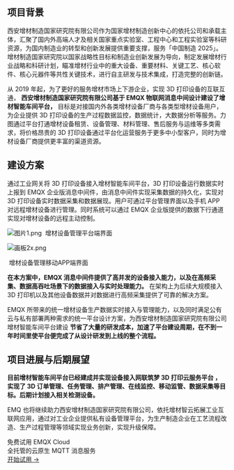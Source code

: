 ## 项目背景

西安增材制造国家研究院有限公司作为国家增材制造创新中心的依托公司和承载主体，汇聚了国内外高端人才及相关国家重点实验室、工程中心和工程实验室等科研资源，为国内制造业的转型和创新发展提供重要支撑，服务「中国制造 2025」。增材制造国家研究院以国家战略性目标和制造业创新发展为导向，制定发展增材行业战略和科研计划，瞄准增材行业中的重大设备、重要材料、关键工艺、核心软件、核心元器件等共性关键技术，进行自主研发与技术集成，打造完整的创新链。

从 2019 年起，为了更好的服务增材市场上下游企业，实现 3D 打印设备的互联互通， **西安增材制造国家研究院有限公司基于 EMQX 物联网消息中间设计建设了增材智能车间平台，** 目标是对接国内外各类增材设备厂商与各类型增材设备用户，为企业提供 3D 打印设备的生产过程数据监控，数据统计，大数据分析等服务。力图通过平台打通增材设备租赁、设备管理、材料管理、售后服务与运维等多类需求，将价格昂贵的 3D 打印设备通过平台化运营服务于更多中小型客户，同时为增材设备厂商提供更丰富的渠道资源。



## 建设方案

通过工业网关将 3D 打印设备接入增材智能车间平台，3D 打印设备运行数据实时上报到 EMQX 企业版消息中间件，由消息中间件实现采集数据的持久化，实现对 3D 打印设备实时数据采集和数据展现。用户可通过平台管理界面以及手机 APP 对远程增材设备进行管理。同时系统可以通过 EMQX 企业版提供的数据下行通道实现对增材设备的远程主动控制。

![图片1.png](https://assets.emqx.com/images/a5a89b59786814f09f0c20f0f553549f.png)
​            增材设备管理平台端界面

 ![画板2x.png](https://assets.emqx.com/images/de21978adf17a1845aa66bc69a42421a.png)

​			增材设备管理移动APP端界面 

**在本方案中，EMQX 消息中间件提供了高并发的设备接入能力，以及在高频采集、数据高吞吐场景下的数据接入与实时处理能力。** 在架构上为后续大规模接入 3D 打印机以及其他设备数据并对数据进行高频采集提供了可靠的解决方案。

EMQX 所带来的统一增材设备生产数据实时接入与管理能力，以及同时满足公有云与私有部署两种需求的统一平台设计方案，为西安增材制造国家研究院有限公司增材智能车间平台建设 **节省了大量的研发成本，加速了平台建设周期，在不到一年时间里使平台便完成了从设计研发到上线的整个流程。**

 

## 项目进展与后期展望

**目前增材智能车间平台已经建成并实现设备接入网联筑梦 3D 打印云服务平台 ，实现了 3D 订单管理、任务管理、排产管理、在线监控、移动监管、数据采集等目标。后期计划接入相关检测设备。**

EMQ 也将继续助力西安增材制造国家研究院有限公司，依托增材智云拓展工业互联网应用，通过对工业企业提供私有设备管理平台，为生产制造企业在工艺流程改造、生产过程管理等领域实现业务创新，实现升级保障。


<section class="promotion">
    <div>
        免费试用 EMQX Cloud
        <div class="is-size-14 is-text-normal has-text-weight-normal">全托管的云原生 MQTT 消息服务</div>
    </div>
    <a href="https://accounts-zh.emqx.com/signup?continue=https://cloud.emqx.com/console/deployments/0?oper=new" class="button is-gradient px-5">开始试用 →</a >
</section>
